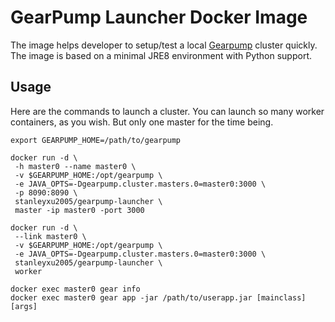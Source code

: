 # GearPump Launcher Docker Image

The image helps developer to setup/test a local [Gearpump](https://github.com/gearpump/gearpump.git) cluster quickly. The image is based on a minimal JRE8 environment with Python support. 

## Usage

Here are the commands to launch a cluster. You can launch so many worker containers, as you wish. But only one master for the time being.
```
export GEARPUMP_HOME=/path/to/gearpump

docker run -d \
 -h master0 --name master0 \
 -v $GEARPUMP_HOME:/opt/gearpump \
 -e JAVA_OPTS=-Dgearpump.cluster.masters.0=master0:3000 \
 -p 8090:8090 \
 stanleyxu2005/gearpump-launcher \
 master -ip master0 -port 3000

docker run -d \
 --link master0 \
 -v $GEARPUMP_HOME:/opt/gearpump \
 -e JAVA_OPTS=-Dgearpump.cluster.masters.0=master0:3000 \
 stanleyxu2005/gearpump-launcher \
 worker

docker exec master0 gear info
docker exec master0 gear app -jar /path/to/userapp.jar [mainclass] [args]
```
